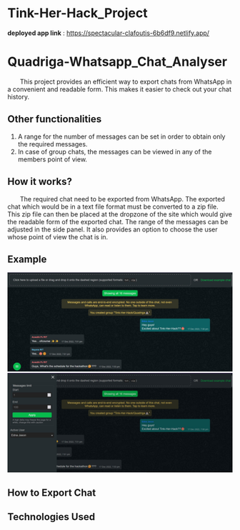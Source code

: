 # Tink-Her-Hack_Project  
**deployed app link** : https://spectacular-clafoutis-6b6df9.netlify.app/

# Quadriga-Whatsapp_Chat_Analyser
&emsp;&emsp;This project provides an efficient way to export chats from WhatsApp in a convenient and readable form. This makes it easier to check out your chat history.  
## Other functionalities
1. A range for the number of messages can be set in order to obtain only the required messages.
2. In case of group chats, the messages can be viewed in any of the members point of view.  
## How it works?
&emsp;&emsp;The required chat need to be exported from WhatsApp. The exported chat which would be in a text file format must be converted to a zip file. This zip file can then be placed at the dropzone of the site which would give the readable form of the exported chat. The range of the messages can be adjusted in the side panel. It also provides an option to choose the user whose point of view the chat is in.
## Example  
![alt text](scr1.jpg)
![alt text](scr2.jpg)
## How to Export Chat
## Technologies Used
